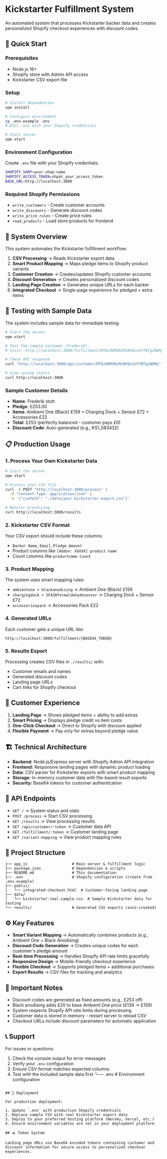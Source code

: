 # Kickstarter Fulfillment System

An automated system that processes Kickstarter backer data and creates personalized Shopify checkout experiences with discount codes.

## 🚀 Quick Start

### Prerequisites
- Node.js 16+ 
- Shopify store with Admin API access
- Kickstarter CSV export file

### Setup
```bash
# Install dependencies
npm install

# Configure environment
cp .env.example .env
# Edit .env with your Shopify credentials

# Start server
npm start
```

### Environment Configuration
Create `.env` file with your Shopify credentials:
```bash
SHOPIFY_SHOP=your-shop-name
SHOPIFY_ACCESS_TOKEN=shpat_your_access_token
BASE_URL=http://localhost:3000
```

### Required Shopify Permissions
- `write_customers` - Create customer accounts
- `write_discounts` - Generate discount codes  
- `write_price_rules` - Create price rules
- `read_products` - Load store products for frontend

## 🎯 System Overview

This system automates the Kickstarter fulfillment workflow:

1. **CSV Processing** → Reads Kickstarter export data
2. **Smart Product Mapping** → Maps pledge items to Shopify product variants
3. **Customer Creation** → Creates/updates Shopify customer accounts
4. **Discount Generation** → Creates personalized discount codes
5. **Landing Page Creation** → Generates unique URLs for each backer
6. **Integrated Checkout** → Single-page experience for pledged + extra items

## 🧪 Testing with Sample Data

The system includes sample data for immediate testing:

```bash
# Start the server
npm start

# Test the sample customer (Frederik)
# Visit: http://localhost:3000/fulfillment/MTQzODM5NzMzNV9LUzFfNTgzNDMy

# Check API response
curl "http://localhost:3000/api/customer/MTQzODM5NzMzNV9LUzFfNTgzNDMy" | jq .

# View system status
curl http://localhost:3000
```

### Sample Customer Details
- **Name**: Frederik stott
- **Pledge**: £253.00
- **Items**: Ambient One (Black) £159 + Charging Dock + Sensor £72 + Accessories £22
- **Total**: £253 (perfectly balanced - customer pays £0)
- **Discount Code**: Auto-generated (e.g., KS1_583432)

## 📋 Production Usage

### 1. Process Your Own Kickstarter Data

```bash
# Start the server
npm start

# Process your CSV file
curl -X POST "http://localhost:3000/process" \
  -H "Content-Type: application/json" \
  -d '{"csvPath": "./data/your-kickstarter-export.csv"}'

# Monitor processing
curl http://localhost:3000/results
```

### 2. Kickstarter CSV Format
Your CSV export should include these columns:
- `Backer Name`, `Email`, `Pledge Amount`
- Product columns like `[Addon: XXXXX] product name`
- Count columns like `productname Count`

### 3. Product Mapping
The system uses smart mapping rules:
- `ambientone + blackanodising` → Ambient One (Black) £159
- `chargingdock + SFA30formaldehydesensor` → Charging Dock + Sensor £72
- `accessoriespack` → Accessories Pack £22

### 4. Generated URLs
Each customer gets a unique URL like:
```
http://localhost:3000/fulfillment/{BASE64_TOKEN}
```

### 5. Results Export
Processing creates CSV files in `./results/` with:
- Customer emails and names
- Generated discount codes
- Landing page URLs
- Cart links for Shopify checkout

## 🛒 Customer Experience

1. **Landing Page** → Shows pledged items + ability to add extras
2. **Smart Pricing** → Displays pledge credit vs item costs
3. **One-Click Checkout** → Direct to Shopify with discount applied
4. **Flexible Payment** → Pay only for extras beyond pledge value

## 🏗️ Technical Architecture

- **Backend:** Node.js/Express server with Shopify Admin API integration
- **Frontend:** Responsive landing pages with dynamic product loading
- **Data:** CSV parser for Kickstarter exports with smart product mapping
- **Storage:** In-memory customer data with file-based result exports
- **Security:** Base64 tokens for customer authentication

## 🔧 API Endpoints

- `GET /` → System status and stats
- `POST /process` → Start CSV processing
- `GET /results` → View processing results
- `GET /api/customer/:token` → Customer data API
- `GET /fulfillment/:token` → Customer landing page
- `GET /variant-mapping` → View product mapping rules

## 📁 Project Structure

```
├── app.js                    # Main server & fulfillment logic
├── package.json              # Dependencies & scripts
├── README.md                 # This documentation
├── .env                      # Shopify configuration (create from .env.example)
├── public/
│   └── integrated-checkout.html  # Customer-facing landing page
├── data/
│   └── kickstarter-real-sample.csv  # Sample Kickstarter data for testing
└── results/                  # Generated CSV exports (auto-created)
```

## ⚙️ Key Features

- **Smart Variant Mapping** → Automatically combines products (e.g., Ambient One + Black Anodising)
- **Discount Code Generation** → Creates unique codes for each customer's pledge amount
- **Real-time Processing** → Handles Shopify API rate limits gracefully
- **Responsive Design** → Mobile-friendly checkout experience
- **Flexible Checkout** → Supports pledged items + additional purchases
- **Export Results** → CSV files for tracking and analytics

## 🚨 Important Notes

- Discount codes are generated as fixed amounts (e.g., £253 off)
- Black anodising adds £20 to base Ambient One price (£139 → £159)
- System respects Shopify API rate limits during processing
- Customer data is stored in memory - restart server to reload CSV
- Checkout URLs include discount parameters for automatic application

## 📞 Support

For issues or questions:
1. Check the console output for error messages
2. Verify your `.env` configuration
3. Ensure CSV format matches expected columns
4. Test with the included sample data first
└── .env                      # Environment configuration
```

## 🔧 Deployment

For production deployment:

1. Update `.env` with production Shopify credentials
2. Replace sample CSV with real Kickstarter export data
3. Deploy to your preferred hosting platform (Heroku, Vercel, etc.)
4. Ensure environment variables are set in your deployment platform

## 📊 Token System

Landing page URLs use Base64 encoded tokens containing customer and discount information for secure access to personalized checkout experiences.
